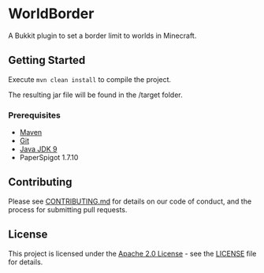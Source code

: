 # WorldBorder

A Bukkit plugin to set a border limit to worlds in Minecraft.

## Getting Started

Execute `mvn clean install` to compile the project.

The resulting jar file will be found in the /target folder.

### Prerequisites

* [Maven](https://maven.apache.org/)
* [Git](https://git-scm.com/)
* [Java JDK 9](http://www.oracle.com/technetwork/java/javase/downloads/jdk9-downloads-3848520.html)
* PaperSpigot 1.7.10

## Contributing

Please see [CONTRIBUTING.md](./CONTRIBUTING.md) for details on our code of conduct, and the process for submitting pull requests.

## License

This project is licensed under the [Apache 2.0 License](https://www.apache.org/licenses/LICENSE-2.0) - see the [LICENSE](./LICENSE) file for details.
